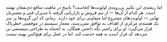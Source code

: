 اما ریشه‌ی این تکثیر بی‌رویه‌ی اولویت‌ها کجاست؟ پاسخ در ماهیت منافع ذی‌نفعان نهفته است. هر کدام از آن‌ها — از تیم فروش و بازاریابی گرفته تا مدیران فنی و مشتریان نهایی — اولویت‌های مشروع اما متفاوتی برای خود دارند. زمانی که این گروه‌ها بر سر یک هسته‌ی مرکزی از اهداف به توافق نمی‌رسند، معمار سیستم در موقعیتی خطرناک قرار می‌گیرد؛ او برای راضی نگه داشتن همگان، به اشتباه به طراحی سیستمی تن می‌دهد که قرار است به همه خدمت کند، اما در عمل برای هیچ‌کس بهینه نیست.